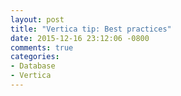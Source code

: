 ```yaml
---
layout: post
title: "Vertica tip: Best practices"
date: 2015-12-16 23:12:06 -0800
comments: true
categories: 
- Database
- Vertica
---
```

